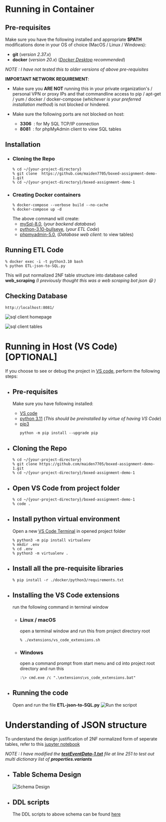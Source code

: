 # Running in Container
## Pre-requisites
Make sure you have the following installed and appropriate **$PATH** modifications done in your OS of choice (MacOS / Linux / Windows):

* **git** (_version 2.37.x_)
* **docker** (_version 20.x_) (_[Docker Desktop](https://www.docker.com/products/docker-desktop/) recommended_)

_NOTE : I have not tested this to older versions of above pre-requisites_

__IMPORTANT NETWORK REQUIREMENT__: 
* Make sure you **ARE NOT** running this in your private organization's / personal VPN or proxy IPs and that commandline access to pip / apt-get / yum / docker / docker-compose (*whichever is your preferred installation method*) is not blocked or hindered.  

* Make sure the following ports are not blocked on host:
    * **3306**&nbsp;&nbsp;: for My SQL TCP/IP connection
    * **8081**&nbsp;&nbsp;: for phpMyAdmin client to view SQL tables

## Installation
* ### Cloning the Repo
    ```console
    % cd ~/{your-project-directory}
    % git clone  https://github.com/maiden7705/boxed-assignment-demo-1.git
    % cd ~/{your-project-directory}/boxed-assignment-demo-1
    ```
* ### Creating Docker containers
    ```console
    % docker-compose --verbose build --no-cache
    % docker-compose up -d
    ```
    The above command will create:
    * [mySql-8.0](https://hub.docker.com/_/mysql), (_your backend database_)
    * [python-3.10-bullseye](https://hub.docker.com/_/python), (_your ETL Code_)
    * [phpmyadmin-5.0](https://hub.docker.com/_/phpmyadmin), (_Database web client_: to view tables)
## Running ETL Code
```console
% docker exec -i -t python3.10 bash
% python ETL-json-to-SQL.py
```
This will put normalized 2NF table structure into database called **web_scraping** _(I previously thought this was a web scraping bot json :smiley: )_
## Checking Database
    http://localhost:8081/

![sql client homepage](/documentations/sql_client_homepage.png)

![sql client tables](/documentations/sql_client_checking_tables.png)

# Running in Host (VS Code) [OPTIONAL]
If you choose to see or debug the project in [VS code](https://code.visualstudio.com/), perform the following steps:

* ## Pre-requisites
    Make sure you have following installed:  

    * [VS code](https://code.visualstudio.com/)
    * [python 3.11](https://www.python.org/downloads/) (_This should be preinstalled by virtue of having VS Code_)
    * [pip3](https://pypi.org/project/pip/)
        ```console
        python -m pip install --upgrade pip
        ```

* ## Cloning the Repo
    ```console
    % cd ~/{your-project-directory}
    % git clone https://github.com/maiden7705/boxed-assignment-demo-1.git
    % cd ~/{your-project-directory}/boxed-assignment-demo-1
    ```

* ## Open VS Code from project folder
    ```console
    % cd ~/{your-project-directory}/boxed-assignment-demo-1
    % code .
    ```

* ## Install python virtual environment
    Open a new [VS Code Terminal](https://code.visualstudio.com/docs/terminal/basics) in opened project folder
    ```console
    % python3 -m pip install virtualenv
    % mkdir .env
    % cd .env
    % python3 -m virtualenv .
    ```

* ## Install all the pre-requisite libraries
    ```console
    % pip install -r ./docker/python3/requirements.txt
    ```
* ## Installing the VS Code extensions
    run the following command in terminal window
    * ### Linux / macOS
        open a terminal window and run this from project directory root
        ```console
        % ./extensions/vs_code_extensions.sh
        ```
    * ### Windows
        open a command prompt from start menu and cd into project root directory and run this
        ```console
        :\> cmd.exe /c ".\extensions\vs_code_extensions.bat"
        ```

* ## Running the code
    Open and run the file **ETL-json-to-SQL.py**
    ![Run the scripot](/documentations/running_the_Script.png)

# Understanding of JSON structure
To understand the design justification of 2NF normalized form of seperate tables, refer to this [jupyter notebook](/Requirement/understanding_json_structure.ipynb)

_NOTE : I have modified the **[testEventData-1.txt](Requirement/testEventData-1.txt)** file at line 251 to test out multi dictionary list of **properties.variants**_

* ## Table Schema Design
    ![Schema Design](/documentations/Boxed-Demo-DDL-schema.png)

* ## DDL scripts
    The DDL scripts to above schema can be found [here](DDL_scripts.sql)